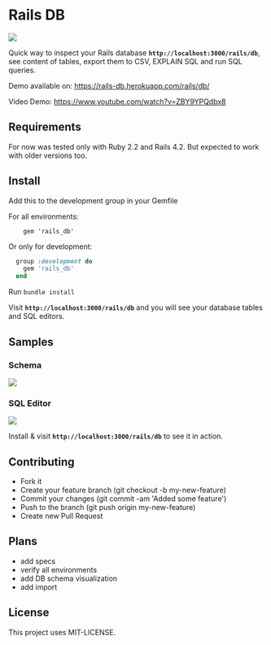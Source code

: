 # Rails DB

[<img src="https://raw.githubusercontent.com/igorkasyanchuk/rails_db/master/account_table.png?token=AAArXeu9-vtuW8nIvc9RE0nOIhGbwxkbks5WKlTLwA%3D%3D"
/>](https://rails-db.herokuapp.com/rails/db/)

Quick way to inspect your Rails database **`http://localhost:3000/rails/db`**, see content of tables, export them to CSV, EXPLAIN SQL and run SQL queries.

Demo available on: https://rails-db.herokuapp.com/rails/db/

Video Demo: https://www.youtube.com/watch?v=ZBY9YPQdbx8

## Requirements

For now was tested only with Ruby 2.2 and Rails 4.2. But expected to work with older versions too.

## Install

Add this to the development group in your Gemfile

For all environments:

        gem 'rails_db'


Or only for development:

```ruby
  group :development do
    gem 'rails_db'
  end
```

Run `bundle install`

Visit **`http://localhost:3000/rails/db`** and you will see your database tables and SQL editors.

## Samples

### Schema

[<img src="https://raw.githubusercontent.com/igorkasyanchuk/rails_db/master/accounts_schema.png?token=AAArXU_ChN3xNN2MajLy2Tv98ij6XK4Pks5WKlT3wA%3D%3D"
/>](https://rails-db.herokuapp.com/rails/db/)

### SQL Editor

[<img src="https://raw.githubusercontent.com/igorkasyanchuk/rails_db/master/execute_sql.png?token=AAArXf26vwsPwvV2MhgxWUepGb0tT6g4ks5WKlUJwA%3D%3D"
/>](https://rails-db.herokuapp.com/rails/db/)

Install & visit **`http://localhost:3000/rails/db`** to see it in action.

## Contributing

- Fork it
- Create your feature branch (git checkout -b my-new-feature)
- Commit your changes (git commit -am 'Added some feature')
- Push to the branch (git push origin my-new-feature)
- Create new Pull Request

## Plans

* add specs
* verify all environments
* add DB schema visualization
* add import

## License

This project uses MIT-LICENSE.
